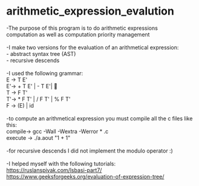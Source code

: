 # arithmetic_expression_evalution<br/>

-The purpose of this program is to do arithmetic expressions<br/>
computation as well as computation priority management<br/>
<br/>
-I make two versions for the evaluation of an arithmetical expression:<br/>
	- abstract syntax tree (AST)<br/>
	- recursive descends<br/>
<br/>
-I used the following grammar:<br/>
	E -> T E'<br/>
	E'-> + T E' | - T E'|  <br/>
	T -> F T'<br/>
	T'-> * F T' | / F T' | % F T'<br/>
	F -> (E) | id<br/>
<br/>
-to compute an arithmetical expression you must compile all the c files like this:<br/>
	compile-> gcc -Wall -Wextra -Werror * .c<br/>
	execute -> ./a.aout "1 + 1"<br/>
<br/>
-for recursive descends I did not implement the modulo operator :)<br/>
<br/>
-I helped myself with the following tutorials:<br/>
	https://ruslanspivak.com/lsbasi-part7/<br/>
	https://www.geeksforgeeks.org/evaluation-of-expression-tree/<br/>
